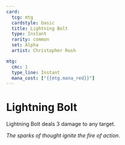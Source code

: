 ```yaml
---
card:
  tcg: mtg
  cardstyle: basic
  title: Lightning Bolt
  type: Instant
  rarity: common
  set: Alpha
  artist: Christopher Rush

mtg:
  cmc: 1
  type_line: Instant
  mana_cost: ["{{mtg.mana_red}}"]
---
```


# Lightning Bolt

Lightning Bolt deals 3 damage to any target.

*The sparks of thought ignite the fire of action.*